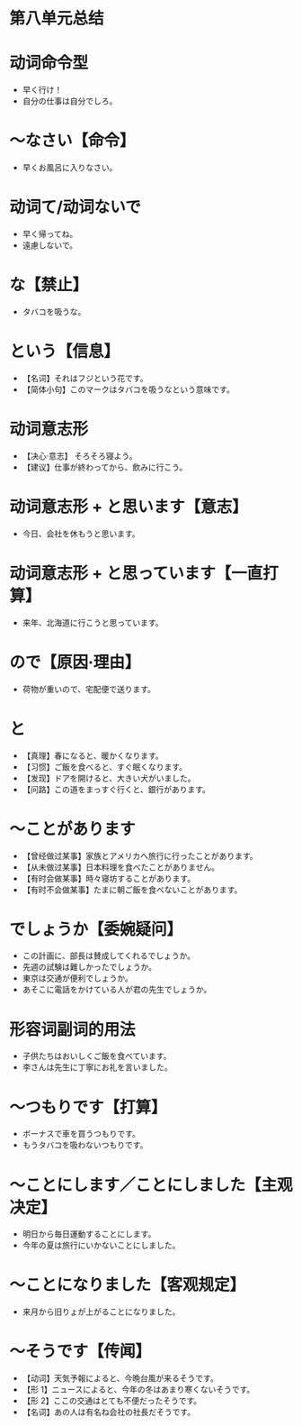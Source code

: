 # 第八单元总结

# 动词命令型

- 早く行け！
- 自分の仕事は自分でしろ。

# ～なさい【命令】

- 早くお風呂に入りなさい。

# 动词て/动词ないで

- 早く帰ってね。
- 遠慮しないで。

# な【禁止】

- タバコを吸うな。

# という【信息】

- 【名词】それはフジという花です。
- 【简体小句】このマークはタバコを吸うなという意味です。

# 动词意志形

- 【决心·意志】 そろそろ寝よう。
- 【建议】仕事が終わってから、飲みに行こう。

# 动词意志形 + と思います【意志】

- 今日、会社を休もうと思います。

# 动词意志形 + と思っています【一直打算】

- 来年、北海道に行こうと思っています。

# ので【原因·理由】

- 荷物が重いので、宅配便で送ります。

# と

- 【真理】春になると、暖かくなります。
- 【习惯】ご飯を食べると、すぐ眠くなります。
- 【发现】ドアを開けると、大きい犬がいました。
- 【问路】この道をまっすぐ行くと、銀行があります。

# ～ことがあります

- 【曾经做过某事】家族とアメリカへ旅行に行ったことがあります。
- 【从未做过某事】日本料理を食べたことがありません。
- 【有时会做某事】時々寝坊することがあります。
- 【有时不会做某事】たまに朝ご飯を食べないことがあります。

# でしょうか【委婉疑问】

- この計画に、部長は賛成してくれるでしょうか。
- 先週の試験は難しかったでしょうか。
- 東京は交通が便利でしょうか。
- あそこに電話をかけている人が君の先生でしょうか。

# 形容词副词的用法

- 子供たちはおいしくご飯を食べています。
- 李さんは先生に丁寧にお礼を言いました。

# ～つもりです【打算】

- ボーナスで車を買うつもりです。
- もうタバコを吸わないつもりです。

# ～ことにします／ことにしました【主观决定】

- 明日から毎日運動することにします。
- 今年の夏は旅行にいかないことにしました。

# ～ことになりました【客观规定】

- 来月から旧りょが上がることになりました。

# ～そうです【传闻】

- 【动词】天気予報によると、今晩台風が来るそうです。
- 【形 1】ニュースによると、今年の冬はあまり寒くないそうです。
- 【形 2】ここの交通はとても不便だったそうです。
- 【名词】あの人は有名ね会社の社長だそうです。
